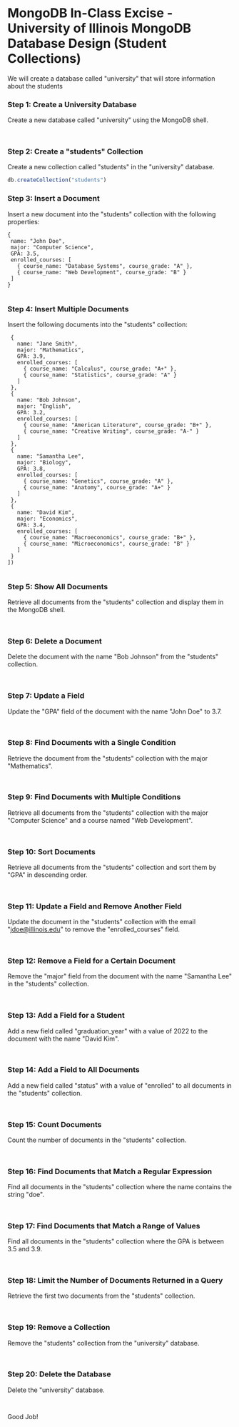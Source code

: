 # MongoDB In-Class Excise  - University of Illinois MongoDB Database Design (Student Collections) 

We will create a database called "university" that will store information about the students

### Step 1: Create a University Database
Create a new database called "university" using the MongoDB shell.
```javascript
 

```
### Step 2: Create a "students" Collection
Create a new collection called "students" in the "university" database.
```javascript
db.createCollection("students")

```
### Step 3: Insert a Document
Insert a new document into the "students" collection with the following properties:
 ```
 {
  name: "John Doe",
  major: "Computer Science",
  GPA: 3.5,
  enrolled_courses: [
    { course_name: "Database Systems", course_grade: "A" },
    { course_name: "Web Development", course_grade: "B" }
  ]
}
```
 
 
 ```javascript
 
 ```


### Step 4: Insert Multiple Documents
Insert the following documents into the "students" collection:
 
 ```
  {
    name: "Jane Smith",
    major: "Mathematics",
    GPA: 3.9,
    enrolled_courses: [
      { course_name: "Calculus", course_grade: "A+" },
      { course_name: "Statistics", course_grade: "A" }
    ]
  },
  {
    name: "Bob Johnson",
    major: "English",
    GPA: 3.2,
    enrolled_courses: [
      { course_name: "American Literature", course_grade: "B+" },
      { course_name: "Creative Writing", course_grade: "A-" }
    ]
  },
  {
    name: "Samantha Lee",
    major: "Biology",
    GPA: 3.8,
    enrolled_courses: [
      { course_name: "Genetics", course_grade: "A" },
      { course_name: "Anatomy", course_grade: "A+" }
    ]
  },
  {
    name: "David Kim",
    major: "Economics",
    GPA: 3.4,
    enrolled_courses: [
      { course_name: "Macroeconomics", course_grade: "B+" },
      { course_name: "Microeconomics", course_grade: "B" }
    ]
  }
]) 
```

 ```javascript
 

```

### Step 5: Show All Documents
Retrieve all documents from the "students" collection and display them in the MongoDB shell.
```javascript
 

```
### Step 6: Delete a Document
Delete the document with the name "Bob Johnson" from the "students" collection.
```javascript
 

```
### Step 7: Update a Field
Update the "GPA" field of the document with the name "John Doe" to 3.7.
```javascript
 

```
### Step 8: Find Documents with a Single Condition
Retrieve the document from the "students" collection with the major "Mathematics".
```javascript
 

```
### Step 9: Find Documents with Multiple Conditions
Retrieve all documents from the "students" collection with the major "Computer Science" and a course named "Web Development".
```javascript
 

```
### Step 10: Sort Documents
Retrieve all documents from the "students" collection and sort them by "GPA" in descending order.
```javascript
 

```
### Step 11: Update a Field and Remove Another Field
Update the document in the "students" collection with the email "jdoe@illinois.edu" to remove the "enrolled_courses" field.
```javascript
 

```
### Step 12: Remove a Field for a Certain Document
Remove the "major" field from the document with the name "Samantha Lee" in the "students" collection.
```javascript
 

```
### Step 13: Add a Field for a Student
Add a new field called "graduation_year" with a value of 2022 to the document with the name "David Kim".
```javascript
 

```
### Step 14: Add a Field to All Documents
Add a new field called "status" with a value of "enrolled" to all documents in the "students" collection.
```javascript
 

```
### Step 15: Count Documents
Count the number of documents in the "students" collection.
```javascript
 

```
### Step 16: Find Documents that Match a Regular Expression
Find all documents in the "students" collection where the name contains the string "doe".
```javascript
 

```
### Step 17: Find Documents that Match a Range of Values
Find all documents in the "students" collection where the GPA is between 3.5 and 3.9.
```javascript
 

```

### Step 18: Limit the Number of Documents Returned in a Query
Retrieve the first two documents from the "students" collection.
```javascript
 

```
### Step 19: Remove a Collection
Remove the "students" collection from the "university" database.
```javascript
 

```

### Step 20: Delete the Database
Delete the "university" database.
```javascript
 

```

Good Job!
